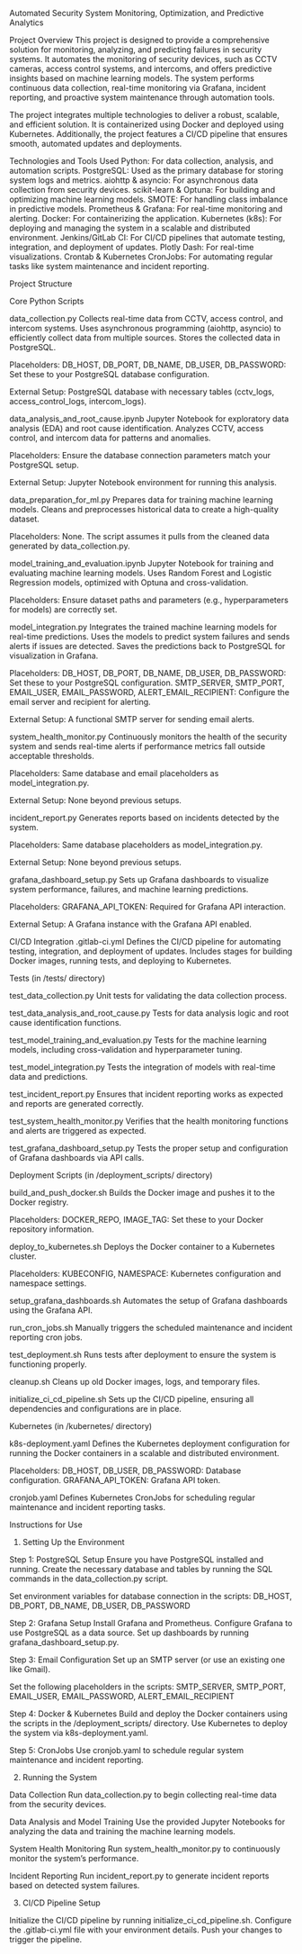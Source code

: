 Automated Security System Monitoring, Optimization, and Predictive Analytics

Project Overview
This project is designed to provide a comprehensive solution for monitoring, analyzing, and predicting failures in security systems. It automates the monitoring of security devices, such as CCTV cameras, access control systems, and intercoms, and offers predictive insights based on machine learning models. The system performs continuous data collection, real-time monitoring via Grafana, incident reporting, and proactive system maintenance through automation tools.

The project integrates multiple technologies to deliver a robust, scalable, and efficient solution. It is containerized using Docker and deployed using Kubernetes. Additionally, the project features a CI/CD pipeline that ensures smooth, automated updates and deployments.

Technologies and Tools Used
Python: For data collection, analysis, and automation scripts.
PostgreSQL: Used as the primary database for storing system logs and metrics.
aiohttp & asyncio: For asynchronous data collection from security devices.
scikit-learn & Optuna: For building and optimizing machine learning models.
SMOTE: For handling class imbalance in predictive models.
Prometheus & Grafana: For real-time monitoring and alerting.
Docker: For containerizing the application.
Kubernetes (k8s): For deploying and managing the system in a scalable and distributed environment.
Jenkins/GitLab CI: For CI/CD pipelines that automate testing, integration, and deployment of updates.
Plotly Dash: For real-time visualizations.
Crontab & Kubernetes CronJobs: For automating regular tasks like system maintenance and incident reporting.

Project Structure

Core Python Scripts

data_collection.py
Collects real-time data from CCTV, access control, and intercom systems.
Uses asynchronous programming (aiohttp, asyncio) to efficiently collect data from multiple sources.
Stores the collected data in PostgreSQL.

Placeholders:
DB_HOST, DB_PORT, DB_NAME, DB_USER, DB_PASSWORD: Set these to your PostgreSQL database configuration.

External Setup:
PostgreSQL database with necessary tables (cctv_logs, access_control_logs, intercom_logs).

data_analysis_and_root_cause.ipynb
Jupyter Notebook for exploratory data analysis (EDA) and root cause identification.
Analyzes CCTV, access control, and intercom data for patterns and anomalies.

Placeholders: Ensure the database connection parameters match your PostgreSQL setup.

External Setup: Jupyter Notebook environment for running this analysis.

data_preparation_for_ml.py
Prepares data for training machine learning models.
Cleans and preprocesses historical data to create a high-quality dataset.

Placeholders: None. The script assumes it pulls from the cleaned data generated by data_collection.py.

model_training_and_evaluation.ipynb
Jupyter Notebook for training and evaluating machine learning models.
Uses Random Forest and Logistic Regression models, optimized with Optuna and cross-validation.

Placeholders: Ensure dataset paths and parameters (e.g., hyperparameters for models) are correctly set.

model_integration.py
Integrates the trained machine learning models for real-time predictions.
Uses the models to predict system failures and sends alerts if issues are detected.
Saves the predictions back to PostgreSQL for visualization in Grafana.

Placeholders:
DB_HOST, DB_PORT, DB_NAME, DB_USER, DB_PASSWORD: Set these to your PostgreSQL configuration.
SMTP_SERVER, SMTP_PORT, EMAIL_USER, EMAIL_PASSWORD, ALERT_EMAIL_RECIPIENT: Configure the email server and recipient for alerting.

External Setup:
A functional SMTP server for sending email alerts.

system_health_monitor.py
Continuously monitors the health of the security system and sends real-time alerts if performance metrics fall outside acceptable thresholds.

Placeholders:
Same database and email placeholders as model_integration.py.

External Setup: None beyond previous setups.

incident_report.py
Generates reports based on incidents detected by the system.

Placeholders: Same database placeholders as model_integration.py.

External Setup: None beyond previous setups.

grafana_dashboard_setup.py
Sets up Grafana dashboards to visualize system performance, failures, and machine learning predictions.

Placeholders:
GRAFANA_API_TOKEN: Required for Grafana API interaction.

External Setup:
A Grafana instance with the Grafana API enabled.

CI/CD Integration
.gitlab-ci.yml
Defines the CI/CD pipeline for automating testing, integration, and deployment of updates.
Includes stages for building Docker images, running tests, and deploying to Kubernetes.

Tests (in /tests/ directory)

test_data_collection.py
Unit tests for validating the data collection process.

test_data_analysis_and_root_cause.py
Tests for data analysis logic and root cause identification functions.

test_model_training_and_evaluation.py
Tests for the machine learning models, including cross-validation and hyperparameter tuning.

test_model_integration.py
Tests the integration of models with real-time data and predictions.

test_incident_report.py
Ensures that incident reporting works as expected and reports are generated correctly.

test_system_health_monitor.py
Verifies that the health monitoring functions and alerts are triggered as expected.

test_grafana_dashboard_setup.py
Tests the proper setup and configuration of Grafana dashboards via API calls.

Deployment Scripts (in /deployment_scripts/ directory)

build_and_push_docker.sh
Builds the Docker image and pushes it to the Docker registry.

Placeholders:
DOCKER_REPO, IMAGE_TAG: Set these to your Docker repository information.

deploy_to_kubernetes.sh
Deploys the Docker container to a Kubernetes cluster.

Placeholders: KUBECONFIG, NAMESPACE: Kubernetes configuration and namespace settings.

setup_grafana_dashboards.sh
Automates the setup of Grafana dashboards using the Grafana API.

run_cron_jobs.sh
Manually triggers the scheduled maintenance and incident reporting cron jobs.

test_deployment.sh
Runs tests after deployment to ensure the system is functioning properly.

cleanup.sh
Cleans up old Docker images, logs, and temporary files.

initialize_ci_cd_pipeline.sh
Sets up the CI/CD pipeline, ensuring all dependencies and configurations are in place.

Kubernetes (in /kubernetes/ directory)

k8s-deployment.yaml
Defines the Kubernetes deployment configuration for running the Docker containers in a scalable and distributed environment.

Placeholders:
DB_HOST, DB_USER, DB_PASSWORD: Database configuration.
GRAFANA_API_TOKEN: Grafana API token.

cronjob.yaml
Defines Kubernetes CronJobs for scheduling regular maintenance and incident reporting tasks.

Instructions for Use

1. Setting Up the Environment

Step 1: PostgreSQL Setup
Ensure you have PostgreSQL installed and running.
Create the necessary database and tables by running the SQL commands in the data_collection.py script.

Set environment variables for database connection in the scripts:
DB_HOST, DB_PORT, DB_NAME, DB_USER, DB_PASSWORD

Step 2: Grafana Setup
Install Grafana and Prometheus.
Configure Grafana to use PostgreSQL as a data source.
Set up dashboards by running grafana_dashboard_setup.py.

Step 3: Email Configuration
Set up an SMTP server (or use an existing one like Gmail).

Set the following placeholders in the scripts:
SMTP_SERVER, SMTP_PORT, EMAIL_USER, EMAIL_PASSWORD, ALERT_EMAIL_RECIPIENT

Step 4: Docker & Kubernetes
Build and deploy the Docker containers using the scripts in the /deployment_scripts/ directory.
Use Kubernetes to deploy the system via k8s-deployment.yaml.

Step 5: CronJobs
Use cronjob.yaml to schedule regular system maintenance and incident reporting.

2. Running the System

Data Collection
Run data_collection.py to begin collecting real-time data from the security devices.

Data Analysis and Model Training
Use the provided Jupyter Notebooks for analyzing the data and training the machine learning models.

System Health Monitoring
Run system_health_monitor.py to continuously monitor the system’s performance.

Incident Reporting
Run incident_report.py to generate incident reports based on detected system failures.

3. CI/CD Pipeline Setup

Initialize the CI/CD pipeline by running initialize_ci_cd_pipeline.sh.
Configure the .gitlab-ci.yml file with your environment details.
Push your changes to trigger the pipeline.

